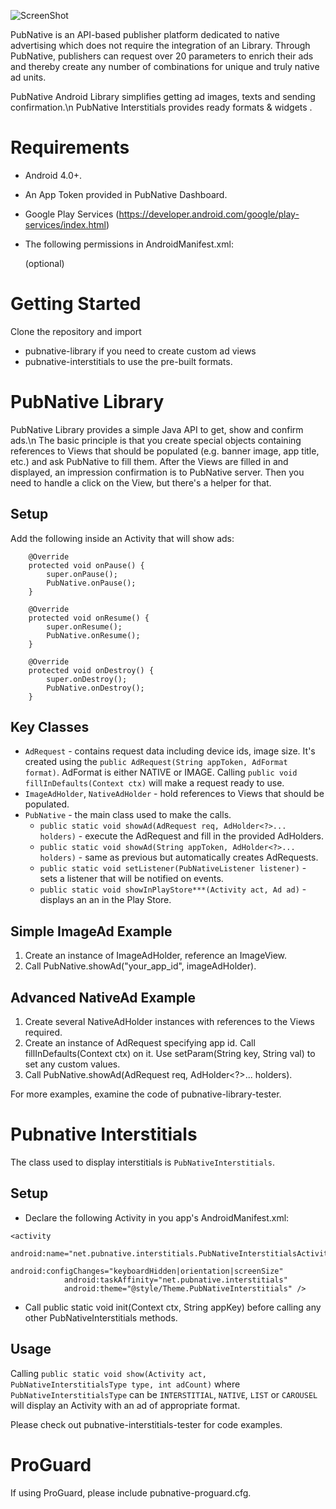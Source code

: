 ![ScreenShot](https://github.com/pubnative/pubnative-ios-library/blob/master/PNLogo.png)

PubNative is an API-based publisher platform dedicated to native advertising which does not require the integration of an Library.
Through PubNative, publishers can request over 20 parameters to enrich their ads and thereby create any number of combinations for unique and truly native ad units.

PubNative Android Library simplifies getting ad images, texts and sending confirmation.\n
PubNative Interstitials provides ready formats & widgets .

Requirements
============
* Android 4.0+.
* An App Token provided in PubNative Dashboard.
* Google Play Services (https://developer.android.com/google/play-services/index.html)
* The following permissions in AndroidManifest.xml:

   <uses-permission android:name="android.permission.INTERNET" />
   <uses-permission android:name="android.permission.ACCESS_COARSE_LOCATION" /> (optional)
   
Getting Started
===============
Clone the repository and import
* pubnative-library if you need to create custom ad views
* pubnative-interstitials to use the pre-built formats.

PubNative Library
=============
PubNative Library provides a simple Java API to get, show and confirm ads.\n
The basic principle is that you create special objects containing references to Views that should be populated (e.g. banner image, app title, etc.) and ask PubNative to fill them.
After the Views are filled in and displayed, an impression confirmation is to PubNative server.
Then you need to handle a click on the View, but there's a helper for that.

Setup
-----
Add the following inside an Activity that will show ads:
```
	@Override
	protected void onPause() {
		super.onPause();
		PubNative.onPause();
	}

	@Override
	protected void onResume() {
		super.onResume();
		PubNative.onResume();
	}
	
	@Override
	protected void onDestroy() {
		super.onDestroy();
		PubNative.onDestroy();
	}
```

Key Classes
-----------
* ```AdRequest``` - contains request data including device ids, image size.
It's created using the ```public AdRequest(String appToken, AdFormat format)```. AdFormat is either NATIVE or IMAGE.
Calling ```public void fillInDefaults(Context ctx)``` will make a request ready to use.
* ```ImageAdHolder```, ```NativeAdHolder``` - hold references to Views that should be populated.
* ```PubNative``` - the main class used to make the calls.
    * ```public static void showAd(AdRequest req, AdHolder<?>... holders)``` - execute the AdRequest and fill in the provided AdHolders.
    * ```public static void showAd(String appToken, AdHolder<?>... holders)``` - same as previous but automatically creates AdRequests.
    * ```public static void setListener(PubNativeListener listener)``` - sets a listener that will be notified on events.
    * ```public static void showInPlayStore***(Activity act, Ad ad)``` - displays an an in the Play Store.

Simple ImageAd Example
----------------------
1. Create an instance of ImageAdHolder, reference an ImageView.
2. Call PubNative.showAd("your_app_id", imageAdHolder).

Advanced NativeAd Example
-------------------------
1. Create several NativeAdHolder instances with references to the Views required.
2. Create an instance of AdRequest specifying app id. Call fillInDefaults(Context ctx) on it.
   Use setParam(String key, String val) to set any custom values.
3. Call PubNative.showAd(AdRequest req, AdHolder<?>... holders).

For more examples, examine the code of pubnative-library-tester.

Pubnative Interstitials
=======================

The class used to display interstitials is ```PubNativeInterstitials```.

Setup
-----
* Declare the following Activity in you app's AndroidManifest.xml:
```
<activity
            android:name="net.pubnative.interstitials.PubNativeInterstitialsActivity"
            android:configChanges="keyboardHidden|orientation|screenSize"
            android:taskAffinity="net.pubnative.interstitials"
            android:theme="@style/Theme.PubNativeInterstitials" />
```
* Call public static void init(Context ctx, String appKey) before calling any other PubNativeInterstitials methods.

Usage
-----
Calling ```public static void show(Activity act, PubNativeInterstitialsType type, int adCount)```
where ```PubNativeInterstitialsType``` can be ```INTERSTITIAL```, ```NATIVE```, ```LIST``` or ```CAROUSEL```
will display an Activity with an ad of appropriate format.

Please check out pubnative-interstitials-tester for code examples.


ProGuard
========
If using ProGuard, please include pubnative-proguard.cfg.